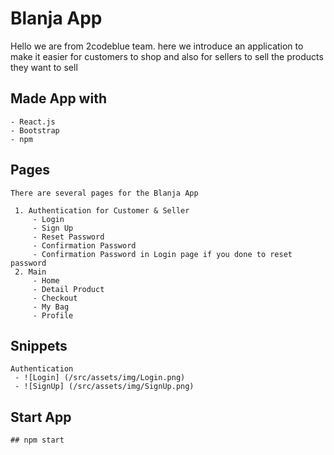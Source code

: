# Blanja App

Hello we are from 2codeblue team. here we introduce an application to make it easier for customers to shop and also for sellers to sell the products they want to sell

## Made App with 
    - React.js
    - Bootstrap
    - npm

## Pages
    There are several pages for the Blanja App

     1. Authentication for Customer & Seller
         - Login
         - Sign Up
         - Reset Password
         - Confirmation Password
         - Confirmation Password in Login page if you done to reset password
     2. Main
         - Home
         - Detail Product
         - Checkout
         - My Bag
         - Profile

## Snippets

    Authentication
     - ![Login] (/src/assets/img/Login.png)
     - ![SignUp] (/src/assets/img/SignUp.png)

## Start App

    ## npm start